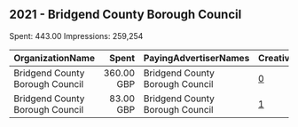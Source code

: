 ## 2021 - Bridgend County Borough Council 
Spent: 443.00
Impressions: 259,254

|OrganizationName|Spent|PayingAdvertiserNames|CreativeUrls|Impressions|Genders|AgeBrackets|CountryCodes|BillingAddresses|CandidateBallotInformation|
|:---|---:|:---|:---|---:|:---|:---|:---|:---|:---|
|Bridgend County Borough Council|360.00 GBP|Bridgend County Borough Council|[0](https://www.snap.com/political-ads/asset/39696c4730ddb1fbd7e8f7a67b11e509b12ee48678d42563a9a2278d179d9b1b?mediaType=mp4)|210,819||14-25|united kingdom|GB|Senedd and PCC Election|
|Bridgend County Borough Council|83.00 GBP|Bridgend County Borough Council|[1](https://www.snap.com/political-ads/asset/6c5b96a6c2e377f9572cd845bd2a8c67480006564e7505532a9c336a01905316?mediaType=mp4)|48,435||14-25|united kingdom|GB|Senedd and PCC Election|
